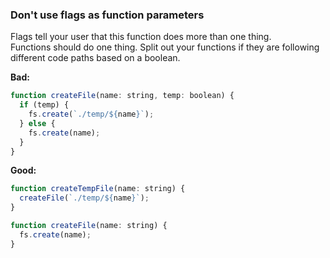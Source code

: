 ### Don't use flags as function parameters

Flags tell your user that this function does more than one thing.  
Functions should do one thing. Split out your functions if they are following different code paths based on a boolean.

**Bad:**

```js
function createFile(name: string, temp: boolean) {
  if (temp) {
    fs.create(`./temp/${name}`);
  } else {
    fs.create(name);
  }
}
```

**Good:**

```js
function createTempFile(name: string) {
  createFile(`./temp/${name}`);
}

function createFile(name: string) {
  fs.create(name);
}
```
